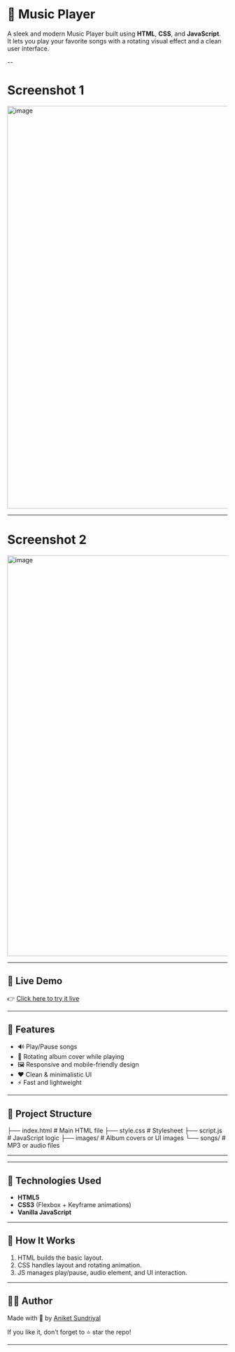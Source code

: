 # 🎵 Music Player

A sleek and modern Music Player built using **HTML**, **CSS**, and **JavaScript**.  
It lets you play your favorite songs with a rotating visual effect and a clean user interface.

--

# Screenshot 1

<img width="1899" height="921" alt="image" src="https://github.com/user-attachments/assets/0bd7fc51-88ea-4dad-9c9d-db6e0ee9fa76" />


----

 # Screenshot 2
<img width="1900" height="917" alt="image" src="https://github.com/user-attachments/assets/956f57b0-0e62-442d-b2a4-973ceda2a612" />


---

## 🚀 Live Demo

👉 [Click here to try it live](https://gxaniket.github.io/music-player/)

---

## 🎯 Features

- 🔊 Play/Pause songs
- 🔁 Rotating album cover while playing
- 🖼️ Responsive and mobile-friendly design
- ❤️ Clean & minimalistic UI
- ⚡ Fast and lightweight

---

## 📁 Project Structure
├── index.html # Main HTML file
├── style.css # Stylesheet
├── script.js # JavaScript logic
├── images/ # Album covers or UI images
└── songs/ # MP3 or audio files

---

---

## 🔧 Technologies Used

- **HTML5**
- **CSS3** (Flexbox + Keyframe animations)
- **Vanilla JavaScript**

---

## 🧠 How It Works

1. HTML builds the basic layout.
2. CSS handles layout and rotating animation.
3. JS manages play/pause, audio element, and UI interaction.

---

## 🙋‍♂️ Author

Made with 💖 by [Aniket Sundriyal](https://github.com/GxAniket)

If you like it, don’t forget to ⭐ star the repo!

---

